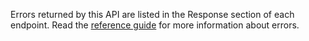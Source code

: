 Errors returned by this API are listed in the Response section of each endpoint. Read the [reference guide](https://developer.service.hmrc.gov.uk/api-documentation/docs/reference-guide) for more information about errors.